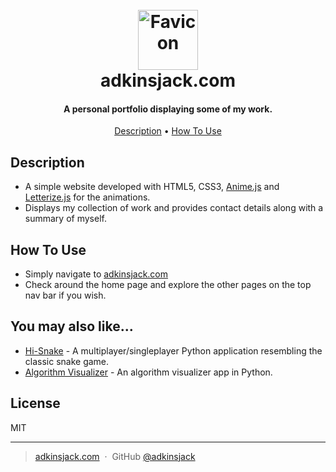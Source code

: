 
<h1 align="center">
  <br>
  <img src="https://raw.githubusercontent.com/AdkinsJack/adkinsjack.com/main/assets/images/favicon.png" alt="Favicon" width="96">
  <br>
  adkinsjack.com
  <br>
</h1>

<h4 align="center">A personal portfolio displaying some of my work.</h4>


<p align="center">
  <a href="#Description">Description</a> •
  <a href="#how-to-use">How To Use</a>
</p>


## Description

* A simple website developed with HTML5, CSS3, [Anime.js](https://animejs.com/) and [Letterize.js](http://letterizejs.com/) for the animations. 
* Displays my collection of work and provides contact details along with a summary of myself.

## How To Use

* Simply navigate to [adkinsjack.com](https://www.adkinsjack.com)
* Check around the home page and explore the other pages on the top nav bar if you wish.


## You may also like...

- [Hi-Snake](https://github.com/AdkinsJack/Hi-Snake) - A multiplayer/singleplayer Python application resembling the classic snake game.
- [Algorithm Visualizer](https://github.com/adkinsj/Algorithm-Visualizer) - An algorithm visualizer app in Python.

## License

MIT

---

> [adkinsjack.com](https://www.adkinsjack.com) &nbsp;&middot;&nbsp;
> GitHub [@adkinsjack](https://github.com/adkinsjack)
